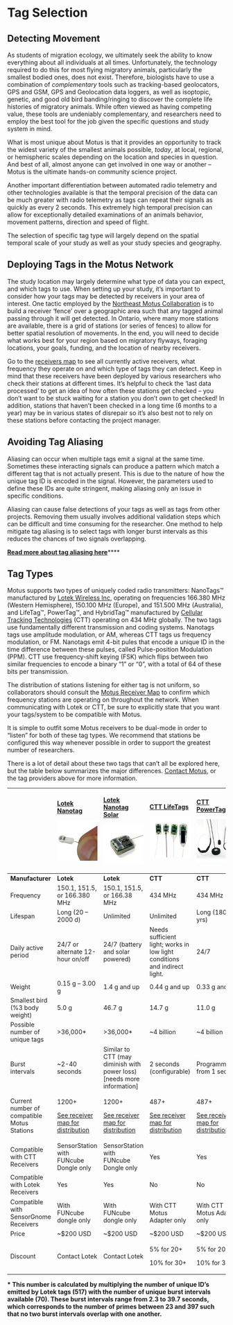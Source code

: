 # Tag Selection

## Detecting Movement

As students of migration ecology, we ultimately seek the ability to know everything about all individuals at all times. Unfortunately, the technology required to do this for most flying migratory animals, particularly the smallest bodied ones, does not exist. Therefore, biologists have to use a combination of _complementary_ tools such as tracking-based geolocators, GPS and GSM, GPS and Geolocation data loggers, as well as isoptopic, genetic, and good old bird banding/ringing to discover the complete life histories of migratory animals. While often viewed as having competing value, these tools are undeniably complementary, and researchers need to employ the best tool for the job given the specific questions and study system in mind.

What is most unique about Motus is that it provides an opportunity to track the widest variety of the smallest animals possible, _today_, at local, regional, or hemispheric scales depending on the location and species in question. And best of all, almost anyone can get involved in one way or another – Motus is the ultimate hands-on community science project.

Another important differentiation between automated radio telemetry and other technologies available is that the temporal precision of the data can be much greater with radio telemetry as tags can repeat their signals as quickly as every 2 seconds. This extremely high temporal precision can allow for exceptionally detailed examinations of an animals behavior, movement patterns, direction and speed of flight.

The selection of specific tag type will largely depend on the spatial temporal scale of your study as well as your study species and geography.

## Deploying Tags in the Motus Network

The study location may largely determine what type of data you can expect, and which tags to use. When setting up your study, it’s important to consider how your tags may be detected by receivers in your area of interest. One tactic employed by the [Northeast Motus Collaboration](https://www.northeastmotus.com/) is to build a receiver ‘fence’ over a geographic area such that any tagged animal passing through it will get detected. In Ontario, where many more stations are available, there is a grid of stations \(or series of fences\) to allow for better spatial resolution of movements. In the end, you will need to decide what works best for your region based on migratory flyways, foraging locations, your goals, funding, and the location of nearby receivers.

Go to the [receivers map](https://motus.org/data/receiversMap) to see all currently active receivers, what frequency they operate on and which type of tags they can detect. Keep in mind that these receivers have been deployed by various researchers who check their stations at different times. It’s helpful to check the ‘last data processed’ to get an idea of how often these stations get checked – you don’t want to be stuck waiting for a station you don’t own to get checked! In addition, stations that haven’t been checked in a long time \(6 months to a year\) may be in various states of disrepair so it’s also best not to rely on these stations before contacting the project manager.

## Avoiding Tag Aliasing

Aliasing can occur when multiple tags emit a signal at the same time. Sometimes these interacting signals can produce a pattern which match a different tag that is not actually present. This is due to the nature of how the unique tag ID is encoded in the signal. However, the parameters used to define these IDs are quite stringent, making aliasing only an issue in specific conditions.

Aliasing can cause false detections of your tags as well as tags from other projects. Removing them usually involves additional validation steps which can be difficult and time consuming for the researcher. One method to help mitigate tag aliasing is to select tags with longer burst intervals as this reduces the chances of two signals overlapping.

[**Read more about tag aliasing here**](tag-aliasing.md#how-to-avoid-tag-aliasing-1)\*\*\*\*

## Tag Types

Motus supports two types of uniquely coded radio transmitters: NanoTags™ manufactured by [Lotek Wireless Inc](http://lotek.com/), operating on frequencies 166.380 MHz \(Western Hemisphere\), 150.100 MHz \(Europe\), and 151.500 MHz \(Australia\), and LifeTag™, PowerTag™, and HybridTag™ manufactured by [Cellular Tracking Technologies](http://www.celltracktech.com/) \(CTT\) operating on 434 MHz globally. The two tags use fundamentally different transmission and coding systems. Nanotags tags use amplitude modulation, or AM, whereas CTT tags us frequency modulation, or FM. Nanotags emit 4-bit pules that encode a unique ID in the time difference between these pulses, called Pulse-position Modulation \(PPM\). CTT use frequency-shift keying \(FSK\) which flips between two similar frequencies to encode a binary “1” or “0”, with a total of 64 of these bits per transmission.

The distribution of stations listening for either tag is not uniform, so collaborators should consult the [Motus Receiver Map](https://motus.org/data/receiversMap/) to confirm which frequency stations are operating on throughout the network. When communicating with Lotek or CTT, be sure to explicitly state that you want your tags/system to be compatible with Motus.

It is simple to outfit some Motus receivers to be dual-mode in order to “listen” for both of these tag types. We recommend that stations be configured this way whenever possible in order to support the greatest number of researchers.

There is a lot of detail about these two tags that can’t all be explored here, but the table below summarizes the major differences. [Contact Motus](https://motus.org/contact), or the tag providers above for more information.

<table>
  <thead>
    <tr>
      <th style="text-align:left"></th>
      <th style="text-align:left">
        <a href="https://www.lotek.com/products/nanotags/">
          <p>
            <b>Lotek Nanotag</b>
          </p>
          <p>
            <img src=".gitbook/assets/lotek-nanotag.jpg" alt="Lotek Nanotag" />
          </p>
        </a>
      </th>
      <th style="text-align:left">
        <a href="https://www.lotek.com/products/solar-nanotags-coded-vhf-for-birds/">
          <p>
            <b>Lotek Nanotag Solar</b>
          </p>
          <p>
            <img src=".gitbook/assets/lotek-nanotag-solar.jpg" alt="Lotek Nanotag Solar"
            />
          </p>
        </a>
      </th>
      <th style="text-align:left">
        <a href="https://celltracktech.com/products/tag-system/lifetag/">
          <p><b>CTT LifeTags</b>
          </p>
          <p>
            <img src=".gitbook/assets/ctt-lifetag.png" alt="CTT LifeTags" />
          </p>
        </a>
      </th>
      <th style="text-align:left">
        <a href="https://celltracktech.com/products/tag-system/powertag/">
          <p><b>CTT PowerTags</b>
          </p>
          <p>
            <img src=".gitbook/assets/ctt-powertag.png" alt="CTT PowerTags" />
          </p>
        </a>
      </th>
      <th style="text-align:left">
        <a href="https://celltracktech.com/about-us/contact-us/">
          <p><b>CTT HybridTags</b>
          </p>
          <p>
            <img src=".gitbook/assets/ctt-hybridtag.png" alt="CTT HybridTags" />
          </p>
        </a>
      </th>
    </tr>
  </thead>
  <tbody>
    <tr>
      <td style="text-align:left"><b>Manufacturer</b>
      </td>
      <td style="text-align:left"><b>Lotek</b>
      </td>
      <td style="text-align:left"><b>Lotek</b>
      </td>
      <td style="text-align:left"><b>CTT</b>
      </td>
      <td style="text-align:left"><b>CTT</b>
      </td>
      <td style="text-align:left"><b>CTT</b>
      </td>
    </tr>
    <tr>
      <td style="text-align:left">Frequency</td>
      <td style="text-align:left">150.1, 151.5, or 166.380 MHz</td>
      <td style="text-align:left">150.1, 151.5, or 166.38 MHz</td>
      <td style="text-align:left">434 MHz</td>
      <td style="text-align:left">434 MHz</td>
      <td style="text-align:left">434 MHz</td>
    </tr>
    <tr>
      <td style="text-align:left">Lifespan</td>
      <td style="text-align:left">Long (20 &#x2013; 2000 d)</td>
      <td style="text-align:left">Unlimited</td>
      <td style="text-align:left">Unlimited</td>
      <td style="text-align:left">Long (180 d to yrs)</td>
      <td style="text-align:left">Unlimited</td>
    </tr>
    <tr>
      <td style="text-align:left">Daily active period</td>
      <td style="text-align:left">24/7 or alternate 12-hour on/off</td>
      <td style="text-align:left">24/7 (battery and solar powered)</td>
      <td style="text-align:left">Needs sufficient light; works in low light conditions and indirect light.</td>
      <td style="text-align:left">24/7</td>
      <td style="text-align:left">24/7 (battery and solar powered)</td>
    </tr>
    <tr>
      <td style="text-align:left">Weight</td>
      <td style="text-align:left">0.15 g &#x2013; 3.00 g</td>
      <td style="text-align:left">1.4 g and up</td>
      <td style="text-align:left">0.44 g and up</td>
      <td style="text-align:left">0.33 g and up</td>
      <td style="text-align:left">0.63 g and up</td>
    </tr>
    <tr>
      <td style="text-align:left">Smallest bird (%3 body weight)</td>
      <td style="text-align:left">5.0 g</td>
      <td style="text-align:left">46.7 g</td>
      <td style="text-align:left">14.7 g</td>
      <td style="text-align:left">11.0 g</td>
      <td style="text-align:left">21.0 g</td>
    </tr>
    <tr>
      <td style="text-align:left">Possible number of unique tags</td>
      <td style="text-align:left">&gt;36,000*</td>
      <td style="text-align:left">&gt;36,000*</td>
      <td style="text-align:left">~4 billion</td>
      <td style="text-align:left">~4 billion</td>
      <td style="text-align:left">~4 billion</td>
    </tr>
    <tr>
      <td style="text-align:left">Burst intervals</td>
      <td style="text-align:left">~2-40 seconds</td>
      <td style="text-align:left">Similar to CTT (may diminish with power loss) [needs more information]</td>
      <td
      style="text-align:left">2 seconds (configurable)</td>
        <td style="text-align:left">Programmable: from 1 sec up</td>
        <td style="text-align:left">Programmable: from 5 sec up</td>
    </tr>
    <tr>
      <td style="text-align:left">Current number of compatible Motus Stations</td>
      <td style="text-align:left">
        <p>1200+</p>
        <p><a href="https://motus.org/data/receiversMap/">See receiver map for distribution</a>
        </p>
      </td>
      <td style="text-align:left">
        <p>1200+</p>
        <p><a href="https://motus.org/data/receiversMap/">See receiver map for distribution</a>
        </p>
      </td>
      <td style="text-align:left">
        <p>487+</p>
        <p><a href="https://motus.org/data/receiversMap/">See receiver map for distribution</a>
        </p>
      </td>
      <td style="text-align:left">
        <p>487+</p>
        <p><a href="https://motus.org/data/receiversMap/">See receiver map for distribution</a>
        </p>
      </td>
      <td style="text-align:left">
        <p>487+</p>
        <p><a href="https://motus.org/data/receiversMap/">See receiver map for distribution</a>
        </p>
      </td>
    </tr>
    <tr>
      <td style="text-align:left">Compatible with CTT Receivers</td>
      <td style="text-align:left">SensorStation with FUNcube Dongle only</td>
      <td style="text-align:left">SensorStation with FUNcube Dongle only</td>
      <td style="text-align:left">Yes</td>
      <td style="text-align:left">Yes</td>
      <td style="text-align:left">Yes</td>
    </tr>
    <tr>
      <td style="text-align:left">Compatible with Lotek Receivers</td>
      <td style="text-align:left">Yes</td>
      <td style="text-align:left">Yes</td>
      <td style="text-align:left">No</td>
      <td style="text-align:left">No</td>
      <td style="text-align:left">No</td>
    </tr>
    <tr>
      <td style="text-align:left">Compatible with SensorGnome Receivers</td>
      <td style="text-align:left">With FUNcube dongle only</td>
      <td style="text-align:left">With FUNcube dongle only</td>
      <td style="text-align:left">With CTT Motus Adapter only</td>
      <td style="text-align:left">With CTT Motus Adapter only</td>
      <td style="text-align:left">With CTT Motus Adapter only</td>
    </tr>
    <tr>
      <td style="text-align:left">Price</td>
      <td style="text-align:left">~$200 USD</td>
      <td style="text-align:left">~$200 USD</td>
      <td style="text-align:left">~$200 USD</td>
      <td style="text-align:left">~$200 USD</td>
      <td style="text-align:left">~$250 USD</td>
    </tr>
    <tr>
      <td style="text-align:left">Discount</td>
      <td style="text-align:left">Contact Lotek</td>
      <td style="text-align:left">Contact Lotek</td>
      <td style="text-align:left">
        <p>5% for 20+</p>
        <p>10% for 30+</p>
      </td>
      <td style="text-align:left">
        <p>5% for 20+</p>
        <p>10% for 30+</p>
      </td>
      <td style="text-align:left">
        <p>5% for 20+</p>
        <p>10% for 30+</p>
      </td>
    </tr>
  </tbody>
</table>

**\* This number is calculated by multiplying the number of unique ID’s emitted by Lotek tags \(517\) with the number of unique burst intervals available \(70\). These burst intervals range from 2.3 to 39.7 seconds, which corresponds to the number of primes between 23 and 397 such that no two burst intervals overlap with one another.**
